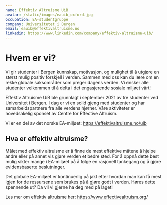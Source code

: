 ```yaml
---
name: Effektiv Altruisme UiB
avatar: /static/images/eauib_oxford.jpg
occupation: EA-studentgruppe
company: Universitetet i Bergen
email: eauib@effektivaltruisme.no
linkedin: https://www.linkedin.com/company/effektiv-altruisme-uib/
---
```


# Hvem er vi?

Vi gir studenter i Bergen kunnskap, motivasjon, og mulighet til å utgjøre en størst mulig positiv forskjell i verden. Sammen med oss kan du lære om en rekke globale saksområder som preger dagens verden. Vi ønsker alle studenter velkommen til å delta i det engasjerende sosiale miljøet vårt!

Effektiv Altruisme UiB ble grunnlagt i september 2021 av tre studenter ved Universitet i Bergen. I dag er vi en solid gjeng med studenter og har samarbeidspartnere fra alle verdens hjørner. Våre aktiviteter er hovedsakelig sponset av Centre for Effective Altruism.

Vi er en del av det norske EA-miljøet: https://effektivaltruisme.no/uib

## Hva er effektiv altruisme?

Målet med effektiv altruisme er å finne de mest effektive måtene å hjelpe andre eller på annet vis gjøre verden et bedre sted. For å oppnå dette best mulig sikter mange i EA-miljøet på å følge en rasjonell tankegang og å gjøre evidensbaserte beslutninger.

Det globale EA-miljøet er kontinuerlig på jakt etter hvordan man kan få mest igjen for de ressursene som brukes på å gjøre godt i verden. Høres dette spennende ut? Da vil vi gjerne ha deg med på laget!

Les mer om effektiv altruisme her: https://www.effectivealtruism.org/
